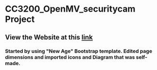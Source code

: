 # CC3200_OpenMV_securitycam Project

## View the Website at this [link](https://jerichord.github.io/CC3200_OpenMV_securitycam/)


### Started by using "New Age" Bootstrap template. Edited page dimensions and imported icons and Diagram that was self-made.
